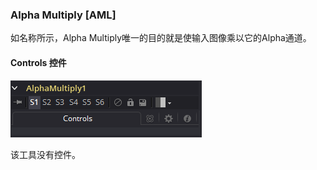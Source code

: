 ### Alpha Multiply [AML]

如名称所示，Alpha Multiply唯一的目的就是使输入图像乘以它的Alpha通道。

#### Controls 控件

![AMl_Controls](images/AMl_Controls.png)

该工具没有控件。